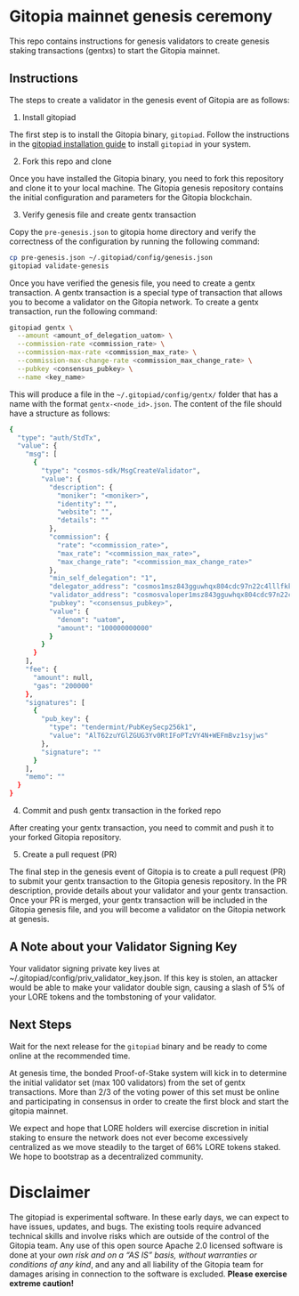 # Gitopia mainnet genesis ceremony

This repo contains instructions for genesis validators to create genesis
staking transactions (gentxs) to start the Gitopia mainnet.

## Instructions

The steps to create a validator in the genesis event of Gitopia are as follows:

1. Install gitopiad

The first step is to install the Gitopia binary, `gitopiad`. Follow the instructions in the [gitopiad installation guide](https://docs.gitopia.com/installation/index.html) to install `gitopiad` in your system.

2. Fork this repo and clone

Once you have installed the Gitopia binary, you need to fork this repository and clone it to your local machine. The Gitopia genesis repository contains the initial configuration and parameters for the Gitopia blockchain.

3. Verify genesis file and create gentx transaction

Copy the `pre-genesis.json` to gitopia home directory and verify the correctness of the configuration by running the following command:

```bash
cp pre-genesis.json ~/.gitopiad/config/genesis.json
gitopiad validate-genesis
```

Once you have verified the genesis file, you need to create a gentx transaction. A gentx transaction is a special type of transaction that allows you to become a validator on the Gitopia network. To create a gentx transaction, run the following command:

```bash
gitopiad gentx \
  --amount <amount_of_delegation_uatom> \
  --commission-rate <commission_rate> \
  --commission-max-rate <commission_max_rate> \
  --commission-max-change-rate <commission_max_change_rate> \
  --pubkey <consensus_pubkey> \
  --name <key_name>

```

This will produce a file in the `~/.gitopiad/config/gentx/` folder that has a name with the format `gentx-<node_id>.json`. The content of the file should have a structure as follows:

```bash
{
  "type": "auth/StdTx",
  "value": {
    "msg": [
      {
        "type": "cosmos-sdk/MsgCreateValidator",
        "value": {
          "description": {
            "moniker": "<moniker>",
            "identity": "",
            "website": "",
            "details": ""
          },
          "commission": {
            "rate": "<commission_rate>",
            "max_rate": "<commission_max_rate>",
            "max_change_rate": "<commission_max_change_rate>"
          },
          "min_self_delegation": "1",
          "delegator_address": "cosmos1msz843gguwhqx804cdc97n22c4lllfkk39qlnc",
          "validator_address": "cosmosvaloper1msz843gguwhqx804cdc97n22c4lllfkk5352lt",
          "pubkey": "<consensus_pubkey>",
          "value": {
            "denom": "uatom",
            "amount": "100000000000"
          }
        }
      }
    ],
    "fee": {
      "amount": null,
      "gas": "200000"
    },
    "signatures": [
      {
        "pub_key": {
          "type": "tendermint/PubKeySecp256k1",
          "value": "AlT62zuYGlZGUG3Yv0RtIFoPTzVY4N+WEFmBvz1syjws"
        },
        "signature": ""
      }
    ],
    "memo": ""
  }
}
```

4. Commit and push gentx transaction in the forked repo

After creating your gentx transaction, you need to commit and push it to your forked Gitopia repository.

5. Create a pull request (PR)

The final step in the genesis event of Gitopia is to create a pull request (PR) to submit your gentx transaction to the Gitopia genesis repository. In the PR description, provide details about your validator and your gentx transaction. Once your PR is merged, your gentx transaction will be included in the Gitopia genesis file, and you will become a validator on the Gitopia network at genesis.

## A Note about your Validator Signing Key
Your validator signing private key lives at ~/.gitopiad/config/priv_validator_key.json. If this key is stolen, an attacker would be able to make your validator double sign, causing a slash of 5% of your LORE tokens and the tombstoning of your validator.

## Next Steps
Wait for the next release for the `gitopiad` binary and be ready to come online at the recommended time.

At genesis time, the bonded Proof-of-Stake system will kick in to determine the initial validator set (max 100 validators) from the set of gentx transactions. More than 2/3 of the voting power of this set must be online and participating in consensus in order to create the first block and start the gitopia mainnet.

We expect and hope that LORE holders will exercise discretion in initial staking to ensure the network does not ever become excessively centralized as we move steadily to the target of 66% LORE tokens staked. We hope to bootstrap as a decentralized community.

# Disclaimer

The gitopiad is experimental software. In these early days, we can expect to have issues, updates, and bugs. The existing tools require advanced technical skills and involve risks which are outside of the control of the Gitopia team. Any use of this open source Apache 2.0 licensed software is done at your *own risk and on a “AS IS” basis, without warranties or conditions of any kind*, and any and all liability of the Gitopia team for damages arising in connection to the software is excluded. **Please exercise extreme caution!**
